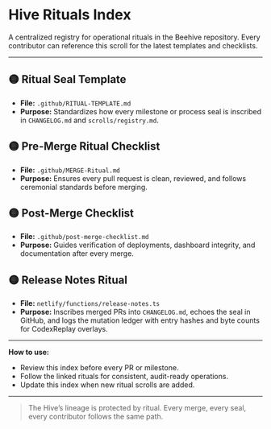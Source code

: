 # Hive Rituals Index

A centralized registry for operational rituals in the Beehive repository. Every contributor can reference this scroll for the latest templates and checklists.

---

## 🟡 Ritual Seal Template
- **File:** `.github/RITUAL-TEMPLATE.md`
- **Purpose:** Standardizes how every milestone or process seal is inscribed in `CHANGELOG.md` and `scrolls/registry.md`.

## 🟡 Pre-Merge Ritual Checklist
- **File:** `.github/MERGE-Ritual.md`
- **Purpose:** Ensures every pull request is clean, reviewed, and follows ceremonial standards before merging.

## 🟡 Post-Merge Checklist
- **File:** `.github/post-merge-checklist.md`
- **Purpose:** Guides verification of deployments, dashboard integrity, and documentation after every merge.

## 🟡 Release Notes Ritual
- **File:** `netlify/functions/release-notes.ts`
- **Purpose:** Inscribes merged PRs into `CHANGELOG.md`, echoes the seal in GitHub, and logs the mutation ledger with entry hashes and byte counts for CodexReplay overlays.

---

**How to use:**
- Review this index before every PR or milestone.
- Follow the linked rituals for consistent, audit-ready operations.  
- Update this index when new ritual scrolls are added.

---

> The Hive’s lineage is protected by ritual. Every merge, every seal, every contributor follows the same path.